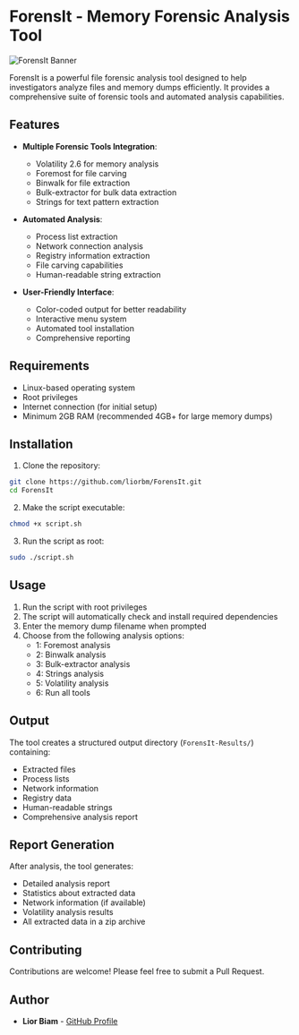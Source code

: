 # ForensIt - Memory Forensic Analysis Tool

![ForensIt Banner](https://img.shields.io/badge/ForensIt-v1.00-blue)

ForensIt is a powerful file forensic analysis tool designed to help investigators analyze files and memory dumps efficiently. It provides a comprehensive suite of forensic tools and automated analysis capabilities.

## Features

- **Multiple Forensic Tools Integration**:
  - Volatility 2.6 for memory analysis
  - Foremost for file carving
  - Binwalk for file extraction
  - Bulk-extractor for bulk data extraction
  - Strings for text pattern extraction

- **Automated Analysis**:
  - Process list extraction
  - Network connection analysis
  - Registry information extraction
  - File carving capabilities
  - Human-readable string extraction

- **User-Friendly Interface**:
  - Color-coded output for better readability
  - Interactive menu system
  - Automated tool installation
  - Comprehensive reporting

## Requirements

- Linux-based operating system
- Root privileges
- Internet connection (for initial setup)
- Minimum 2GB RAM (recommended 4GB+ for large memory dumps)

## Installation

1. Clone the repository:
```bash
git clone https://github.com/liorbm/ForensIt.git
cd ForensIt
```

2. Make the script executable:
```bash
chmod +x script.sh
```

3. Run the script as root:
```bash
sudo ./script.sh
```

## Usage

1. Run the script with root privileges
2. The script will automatically check and install required dependencies
3. Enter the memory dump filename when prompted
4. Choose from the following analysis options:
   - 1: Foremost analysis
   - 2: Binwalk analysis
   - 3: Bulk-extractor analysis
   - 4: Strings analysis
   - 5: Volatility analysis
   - 6: Run all tools

## Output

The tool creates a structured output directory (`ForensIt-Results/`) containing:
- Extracted files
- Process lists
- Network information
- Registry data
- Human-readable strings
- Comprehensive analysis report

## Report Generation

After analysis, the tool generates:
- Detailed analysis report
- Statistics about extracted data
- Network information (if available)
- Volatility analysis results
- All extracted data in a zip archive

## Contributing

Contributions are welcome! Please feel free to submit a Pull Request.


## Author

- **Lior Biam** - [GitHub Profile](https://github.com/liorbm)
